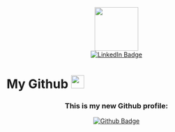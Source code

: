 <div id="header" align="center">
  <img src="https://media.giphy.com/media/M9gbBd9nbDrOTu1Mqx/giphy.gif" width="100"/>
</div>

<div id="badges" align="center">
  <a href="https://www.linkedin.com/in/alirezafathi95/">
    <img src="https://img.shields.io/badge/LinkedIn-blue?style=for-the-badge&logo=linkedin&logoColor=white" alt="LinkedIn Badge"/>
  </a>
</div>

<h1>
  My Github
  <img src="https://media.giphy.com/media/hvRJCLFzcasrR4ia7z/giphy.gif" width="30px"/>
</h1>
<div align="center">
<h3>
This is my new Github profile:
</h3>

<a href="https://github.com/sudoAlireza">
<img src="https://img.shields.io/badge/Github-black?style=for-the-badge&logo=github&logoColor=white" alt="Github Badge"/>
</a>
</div>
